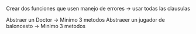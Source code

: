 Crear dos funciones que usen manejo de errores
-> usar todas las clausulas

Abstraer un Doctor -> Minimo 3 metodos
Abstraeer un jugador de baloncesto -> Minimo 3 metodos
